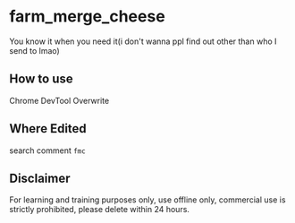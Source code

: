 # farm_merge_cheese
You know it when you need it(i don't wanna ppl find out other than who I send to lmao)
## How to use
Chrome DevTool Overwrite
## Where Edited
search comment ```fmc```
## Disclaimer
For learning and training purposes only, use offline only, commercial use is strictly prohibited, please delete within 24 hours.
